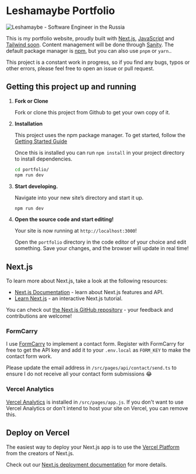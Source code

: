 # Leshamaybe Portfolio

![Leshamaybe - Software Engineer in the Russia](https://ucarecdn.com/1681950f-5006-4d07-8fe3-2572168c4cbe/)

This is my portfolio website, proudly built with [Next.js](https://nextjs.org/), [JavaScript](https://developer.mozilla.org/en-US/docs/Web/JavaScript) and [Tailwind soon](https://tailwindcss.com/). Content management will be done through [Sanity](https://sanity.io/). The default package manager is [npm](#), but you can also use `pnpm` or `yarn`..

This project is a constant work in progress, so if you find any bugs, typos or other errors, please feel free to open an issue or pull request.

## Getting this project up and running

1.  **Fork or Clone**

    Fork or clone this project from Github to get your own copy of it.

1.  **Installation**

    This project uses the npm package manager. To get started, follow the [Getting Started Guide](https://docs.npmjs.com/getting-started)

    Once this is installed you can run `npm install` in your project directory to install dependencies.

    ```sh
    cd portfolio/
    npm run dev
    ```

1.  **Start developing.**

    Navigate into your new site’s directory and start it up.

    ```sh
    npm run dev
    ```

1.  **Open the source code and start editing!**

    Your site is now running at `http://localhost:3000`!

    Open the `portfolio` directory in the code editor of your choice and edit something. Save your changes, and the browser will update in real time!

## Next.js

To learn more about Next.js, take a look at the following resources:

- [Next.js Documentation](https://nextjs.org/docs) - learn about Next.js features and API.
- [Learn Next.js](https://nextjs.org/learn) - an interactive Next.js tutorial.

You can check out [the Next.js GitHub repository](https://github.com/vercel/next.js/) - your feedback and contributions are welcome!

### FormCarry

I use [FormCarry](https://formcarry.com/) to implement a contact form. Register with FormCarry for free to get the API key and add it to your `.env.local` as `FORM_KEY` to make the contact form work.

Please update the email address in `/src/pages/api/contact/send.ts` to ensure I do not receive all your contact form submissions 😂

### Vercel Analytics

[Vercel Analytics](https://vercel.com/analytics) is installed in `/src/pages/app.js`. If you don't want to use Vercel Analytics or don't intend to host your site on Vercel, you can remove this.

## Deploy on Vercel

The easiest way to deploy your Next.js app is to use the [Vercel Platform](https://vercel.com/new?utm_medium=default-template&filter=next.js&utm_source=create-next-app&utm_campaign=create-next-app-readme) from the creators of Next.js.

Check out our [Next.js deployment documentation](https://nextjs.org/docs/deployment) for more details.
